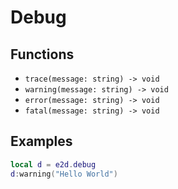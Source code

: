 # Debug

## Functions

- `trace(message: string) -> void`
- `warning(message: string) -> void`
- `error(message: string) -> void`
- `fatal(message: string) -> void`

## Examples

```lua
local d = e2d.debug
d:warning("Hello World")
```

